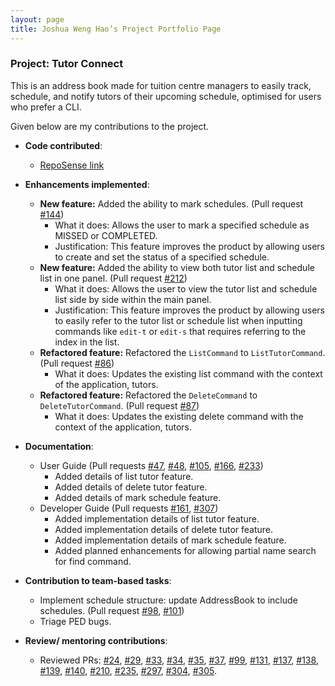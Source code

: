 ```yaml
---
layout: page
title: Joshua Weng Hao’s Project Portfolio Page
---
```


### Project: Tutor Connect

This is an address book made for tuition centre managers to easily track, schedule, 
and notify tutors of their upcoming schedule, optimised for users who prefer a CLI.

Given below are my contributions to the project.

* **Code contributed**: 
  * [RepoSense link](https://nus-cs2103-ay2324s1.github.io/tp-dashboard/?search=jweng88&breakdown=true)

* **Enhancements implemented**:
  * **New feature:** Added the ability to mark schedules. 
  (Pull request [#144](https://github.com/AY2324S1-CS2103T-T17-3/tp/pull/144))
    * What it does: Allows the user to mark a specified schedule as MISSED or COMPLETED.
    * Justification: This feature improves the product by allowing users to create and set the status of a specified
    schedule.
  * **New feature:** Added the ability to view both tutor list and schedule list in one panel. 
  (Pull request [#212](https://github.com/AY2324S1-CS2103T-T17-3/tp/pull/212))
    * What it does: Allows the user to view the tutor list and schedule list side by side within the main panel.
    * Justification: This feature improves the product by allowing users to easily refer to the tutor list or 
    schedule list when inputting commands like `edit-t` or `edit-s` that requires referring to the index in the list.
  * **Refactored feature:** Refactored the `ListCommand` to `ListTutorCommand`. 
  (Pull request [#86](https://github.com/AY2324S1-CS2103T-T17-3/tp/pull/86))
    * What it does: Updates the existing list command with the context of the application, tutors.
  * **Refactored feature:** Refactored the `DeleteCommand` to `DeleteTutorCommand`.
    (Pull request [#87](https://github.com/AY2324S1-CS2103T-T17-3/tp/pull/87))
    * What it does: Updates the existing delete command with the context of the application, tutors.

* **Documentation**:
    * User Guide (Pull requests [#47](https://github.com/AY2324S1-CS2103T-T17-3/tp/pull/47), 
    [#48](https://github.com/AY2324S1-CS2103T-T17-3/tp/pull/48), 
    [#105](https://github.com/AY2324S1-CS2103T-T17-3/tp/pull/105),
    [#166](https://github.com/AY2324S1-CS2103T-T17-3/tp/pull/166),
    [#233](https://github.com/AY2324S1-CS2103T-T17-3/tp/pull/233))
        * Added details of list tutor feature.
        * Added details of delete tutor feature.
        * Added details of mark schedule feature.
    * Developer Guide (Pull requests [#161](https://github.com/AY2324S1-CS2103T-T17-3/tp/pull/161),
    [#307](https://github.com/AY2324S1-CS2103T-T17-3/tp/pull/307))
        * Added implementation details of list tutor feature.
        * Added implementation details of delete tutor feature.
        * Added implementation details of mark schedule feature.
        * Added planned enhancements for allowing partial name search for find command.

* **Contribution to team-based tasks**:
    * Implement schedule structure: update AddressBook to include schedules. (Pull request 
    [#98](https://github.com/AY2324S1-CS2103T-T17-3/tp/pull/98),
    [#101](https://github.com/AY2324S1-CS2103T-T17-3/tp/pull/101))
    * Triage PED bugs.

* **Review/ mentoring contributions**:
    * Reviewed PRs: [#24](https://github.com/AY2324S1-CS2103T-T17-3/tp/pull/24), 
    [#29](https://github.com/AY2324S1-CS2103T-T17-3/tp/pull/29), 
    [#33](https://github.com/AY2324S1-CS2103T-T17-3/tp/pull/33),
    [#34](https://github.com/AY2324S1-CS2103T-T17-3/tp/pull/34),
    [#35](https://github.com/AY2324S1-CS2103T-T17-3/tp/pull/35),
    [#37](https://github.com/AY2324S1-CS2103T-T17-3/tp/pull/37),
    [#99](https://github.com/AY2324S1-CS2103T-T17-3/tp/pull/99),
    [#131](https://github.com/AY2324S1-CS2103T-T17-3/tp/pull/131),
    [#137](https://github.com/AY2324S1-CS2103T-T17-3/tp/pull/137),
    [#138](https://github.com/AY2324S1-CS2103T-T17-3/tp/pull/138),
    [#139](https://github.com/AY2324S1-CS2103T-T17-3/tp/pull/139),
    [#140](https://github.com/AY2324S1-CS2103T-T17-3/tp/pull/140),
    [#210](https://github.com/AY2324S1-CS2103T-T17-3/tp/pull/210),
    [#235](https://github.com/AY2324S1-CS2103T-T17-3/tp/pull/235),
    [#297](https://github.com/AY2324S1-CS2103T-T17-3/tp/pull/297),
    [#304](https://github.com/AY2324S1-CS2103T-T17-3/tp/pull/304),
    [#305](https://github.com/AY2324S1-CS2103T-T17-3/tp/pull/305).

